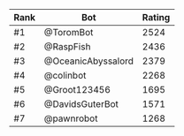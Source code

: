 Rank|Bot|Rating
---|---|---
#1|@ToromBot|2524
#2|@RaspFish|2436
#3|@OceanicAbyssalord|2379
#4|@colinbot|2268
#5|@Groot123456|1695
#6|@DavidsGuterBot|1571
#7|@pawnrobot|1268
